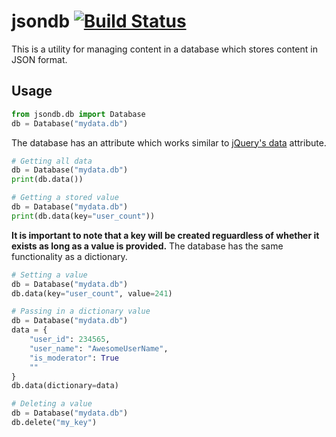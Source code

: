 # jsondb [![Build Status](https://travis-ci.org/gunthercox/jsondb.svg)](https://travis-ci.org/gunthercox/jsondb)

This is a utility for managing content in a database which stores
content in JSON format.

## Usage

```python
from jsondb.db import Database
db = Database("mydata.db")
```

The database has an attribute which works similar to [jQuery's data](http://api.jquery.com/data/) attribute.

```python
# Getting all data
db = Database("mydata.db")
print(db.data())
```

```python
# Getting a stored value
db = Database("mydata.db")
print(db.data(key="user_count"))
```

**It is important to note that a key will be created reguardless of whether it
exists as long as a value is provided.** The database has the same functionality
as a dictionary.

```python
# Setting a value
db = Database("mydata.db")
db.data(key="user_count", value=241)
```

```python
# Passing in a dictionary value
db = Database("mydata.db")
data = {
    "user_id": 234565,
    "user_name": "AwesomeUserName",
    "is_moderator": True
    ""
}
db.data(dictionary=data)
```

```python
# Deleting a value
db = Database("mydata.db")
db.delete("my_key")
```
